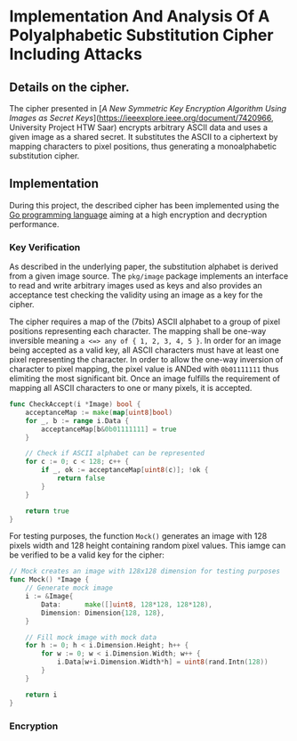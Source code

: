 # Implementation And Analysis Of A Polyalphabetic Substitution Cipher Including Attacks


## Details on the cipher.

The cipher presented in [*A New Symmetric Key Encryption Algorithm Using Images as Secret Keys*](https://ieeexplore.ieee.org/document/7420966, University Project HTW Saar) encrypts arbitrary ASCII data and uses a given image as a shared secret.
It substitutes the ASCII to a ciphertext by mapping characters to pixel positions, thus generating a monoalphabetic substitution cipher.

## Implementation

During this project, the described cipher has been implemented using the [Go programming language](https://golang.org/) aiming at a high encryption and decryption performance.

### Key Verification

As described in the underlying paper, the substitution alphabet is derived from a given image source.
The `pkg/image` package implements an interface to read and write arbitrary images used as keys and also provides an acceptance test checking the validity using an image as a key for the cipher.

The cipher requires a map of the (7bits) ASCII alphabet to a group of pixel positions representing each character. The mapping shall be one-way inversible meaning `a <=> any of { 1, 2, 3, 4, 5 }`.
In order for an image being accepted as a valid key, all ASCII characters must have at least one pixel representing the character.
In order to allow the one-way inversion of character to pixel mapping, the pixel value is ANDed with `0b01111111` thus elimiting the most significant bit.
Once an image fulfills the requirement of mapping all ASCII characters to one or many pixels, it is accepted.

```go
func CheckAccept(i *Image) bool {
	acceptanceMap := make(map[uint8]bool)
	for _, b := range i.Data {
		acceptanceMap[b&0b01111111] = true
	}

	// Check if ASCII alphabet can be represented
	for c := 0; c < 128; c++ {
		if _, ok := acceptanceMap[uint8(c)]; !ok {
			return false
		}
	}

	return true
}
```

For testing purposes, the function `Mock()` generates an image with 128 pixels width and 128 height containing random pixel values. This iamge can be verified to be a valid key for the cipher:
```go
// Mock creates an image with 128x128 dimension for testing purposes
func Mock() *Image {
	// Generate mock image
	i := &Image{
		Data:      make([]uint8, 128*128, 128*128),
		Dimension: Dimension{128, 128},
	}

	// Fill mock image with mock data
	for h := 0; h < i.Dimension.Height; h++ {
		for w := 0; w < i.Dimension.Width; w++ {
			i.Data[w+i.Dimension.Width*h] = uint8(rand.Intn(128))
		}
	}

	return i
}
```

### Encryption
